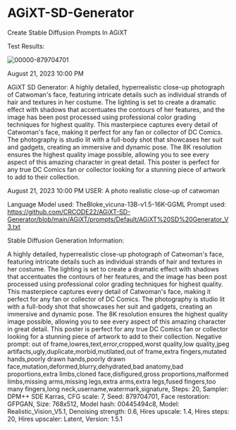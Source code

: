 # AGiXT-SD-Generator
Create Stable Diffusion Prompts In AGiXT

Test Results:

![00000-879704701](https://github.com/CRCODE22/AGiXT-SD-Generator/assets/88407346/5a5fab1e-9620-4168-a8bb-63c06e6fa124)


August 21, 2023 10:00 PM

AGiXT SD Generator: A highly detailed, hyperrealistic close-up photograph of Catwoman's face, featuring intricate details such as individual strands of hair and textures in her costume. The lighting is set to create a dramatic effect with shadows that accentuates the contours of her features, and the image has been post processed using professional color grading techniques for highest quality. This masterpiece captures every detail of Catwoman's face, making it perfect for any fan or collector of DC Comics. The photography is studio lit with a full-body shot that showcases her suit and gadgets, creating an immersive and dynamic pose. The 8K resolution ensures the highest quality image possible, allowing you to see every aspect of this amazing character in great detail. This poster is perfect for any true DC Comics fan or collector looking for a stunning piece of artwork to add to their collection.

August 21, 2023 10:00 PM
USER: A photo realistic close-up of catwoman

Language Model used: TheBloke_vicuna-13B-v1.5-16K-GGML
Prompt used: https://github.com/CRCODE22/AGiXT-SD-Generator/blob/main/AGiXT/prompts/Default/AGiXT%20SD%20Generator_V3.txt

Stable Diffusion Generation Information:

A highly detailed, hyperrealistic close-up photograph of Catwoman's face, featuring intricate details such as individual strands of hair and textures in her costume. The lighting is set to create a dramatic effect with shadows that accentuates the contours of her features, and the image has been post processed using professional color grading techniques for highest quality. This masterpiece captures every detail of Catwoman's face, making it perfect for any fan or collector of DC Comics. The photography is studio lit with a full-body shot that showcases her suit and gadgets, creating an immersive and dynamic pose. The 8K resolution ensures the highest quality image possible, allowing you to see every aspect of this amazing character in great detail. This poster is perfect for any true DC Comics fan or collector looking for a stunning piece of artwork to add to their collection.
Negative prompt: out of frame,lowres,text,error,cropped,worst quality,low quality,jpeg artifacts,ugly,duplicate,morbid,mutilated,out of frame,extra fingers,mutated hands,poorly drawn hands,poorly drawn face,mutation,deformed,blurry,dehydrated,bad anatomy,bad proportions,extra limbs,cloned face,disfigured,gross proportions,malformed limbs,missing arms,missing legs,extra arms,extra legs,fused fingers,too many fingers,long neck,username,watermark,signature,
Steps: 20, Sampler: DPM++ SDE Karras, CFG scale: 7, Seed: 879704701, Face restoration: GFPGAN, Size: 768x512, Model hash: 00445494c8, Model: Realistic_Vision_V5.1, Denoising strength: 0.6, Hires upscale: 1.4, Hires steps: 20, Hires upscaler: Latent, Version: 1.5.1

